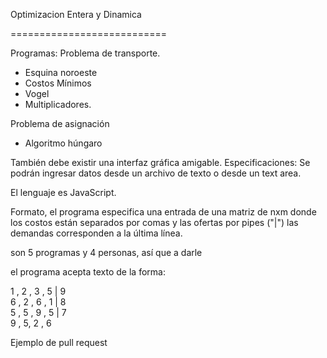 Optimizacion Entera y Dinamica

===========================

Programas: 
Problema de transporte.
- Esquina noroeste
- Costos Mínimos
- Vogel
- Multiplicadores.

Problema de asignación
- Algoritmo húngaro 

También debe existir una interfaz gráfica amigable.
Especificaciones:
Se podrán ingresar datos desde un archivo de texto o desde un text area.

El lenguaje es JavaScript.

Formato, el programa especifica una entrada de una matriz de nxm
donde los costos están separados por comas y las ofertas por pipes ("|")
las demandas corresponden a la última línea.

son 5 programas y 4 personas, así que a darle


el programa acepta texto de la forma:

1 , 2 , 3 , 5 | 9<br>
6 , 2 , 6 , 1 | 8<br>
5 , 5 , 9 , 5 | 7<br>
9 , 5, 2 , 6

Ejemplo de pull request
